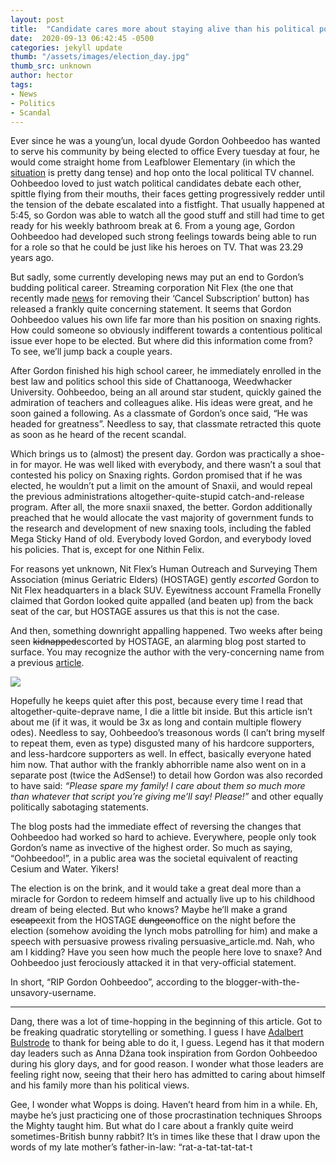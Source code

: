 ```yaml
---
layout: post
title:  "Candidate cares more about staying alive than his political position"
date:  2020-09-13 06:42:45 -0500
categories: jekyll update
thumb: "/assets/images/election_day.jpg"
thumb_src: unknown
author: hector
tags:
- News
- Politics
- Scandal
---
```


Ever since he was a young’un, local dyude Gordon Oohbeedoo has wanted to serve his community by being elected to office Every tuesday at four, he would come straight home from Leafblower Elementary (in which the [situation](https://hecrenews.github.io/jekyll/update/2020/08/28/leafblower-elementary-tensions-escalate.html) is pretty dang tense) and hop onto the local political TV channel. Oohbeedoo loved to just watch political candidates debate each other, spittle flying from their mouths, their faces getting progressively redder until the tension of the debate escalated into a fistfight. That usually happened at 5:45, so Gordon was able to watch all the good stuff and still had time to get ready for his weekly bathroom break at 6. From a young age, Gordon Oohbeedoo had developed such strong feelings towards being able to run for a role so that he could be just like his heroes on TV. That was 23.29 years ago.

But sadly, some currently developing news may put an end to Gordon’s budding political career. Streaming corporation Nit Flex (the one that recently made [news](https://hecrenews.github.io/jekyll/update/2020/08/14/local-streaming-service-deletes-cancel-subscription-button.html) for removing their ‘Cancel Subscription’ button) has released a frankly quite concerning statement. It seems that Gordon Oohbeedoo values his own life far more than his position on snaxing rights. How could someone so obviously indifferent towards a contentious political issue ever hope to be elected. But where did this information come from? To see, we’ll jump back a couple years.

After Gordon finished his high school career, he immediately enrolled in the best law and politics school this side of Chattanooga, Weedwhacker University. Oohbeedoo, being an all around star student, quickly gained the admiration of teachers and colleagues alike. His ideas were great, and he soon gained a following. As a classmate of Gordon’s once said, “He was headed for greatness”. Needless to say, that classmate retracted this quote as soon as he heard of the recent scandal.

Which brings us to (almost) the present day. Gordon was practically a shoe-in for mayor. He was well liked with everybody, and there wasn’t a soul that contested his policy on Snaxing rights. Gordon promised that if he was elected, he wouldn’t put a limit on the amount of Snaxii, and would repeal the previous administrations altogether-quite-stupid catch-and-release program. After all, the more snaxii snaxed, the better. Gordon additionally preached that he would allocate the vast majority of government funds to the research and development of new snaxing tools, including the fabled Mega Sticky Hand of old. Everybody loved Gordon, and everybody loved his policies. That is, except for one Nithin Felix.

For reasons yet unknown, Nit Flex’s Human Outreach and Surveying Them Association (minus Geriatric Elders) (HOSTAGE) gently *escorted* Gordon to Nit Flex headquarters in a black SUV. Eyewitness account Framella Fronelly claimed that Gordon looked quite appalled (and beaten up) from the back seat of the car, but HOSTAGE assures us that this is not the case.

And then, something downright appalling happened. Two weeks after being seen ~~kidnapped~~escorted by HOSTAGE, an alarming blog post started to surface. You may recognize the author with the very-concerning name from a previous [article](https://hecrenews.github.io/jekyll/update/2020/08/30/the-terrible-horrible-no-good-very-bad-plight-of-hooshar-manus.html).

![](https://hecrenews.github.io/assets/images/gordon_oohbeedoo_blog_post.JPG)

Hopefully he keeps quiet after this post, because every time I read that altogether-quite-deprave name, I die a little bit inside. But this article isn’t about me (if it was, it would be 3x as long and contain multiple flowery odes). Needless to say, Oohbeedoo’s treasonous words (I can’t bring myself to repeat them, even as type) disgusted many of his hardcore supporters, and less-hardcore supporters as well. In effect, basically everyone hated him now. That author with the frankly abhorrible name also went on in a separate post (twice the AdSense!) to detail how Gordon was also recorded to have said: *“Please spare my family! I care about them so much more than whatever that script you’re giving me’ll say! Please!”* and other equally politically sabotaging statements.

The blog posts had the immediate effect of reversing the changes that Oohbeedoo had worked so hard to achieve. Everywhere, people only took Gordon’s name as invective of the highest order. So much as saying, “Oohbeedoo!”, in a public area was the societal equivalent of reacting Cesium and Water. Yikers!

The election is on the brink, and it would take a great deal more than a miracle for Gordon to redeem himself and actually live up to his childhood dream of being elected. But who knows? Maybe he’ll make a grand ~~escape~~exit from the HOSTAGE ~~dungeon~~office on the night before the election (somehow avoiding the lynch mobs patrolling for him) and make a speech with persuasive prowess rivaling persuasive_article.md. Nah, who am I kidding? Have you seen how much the people here love to snaxe? And Oohbeedoo just ferociously attacked it in that very-official statement.

In short, “RIP Gordon Oohbeedoo”, according to the blogger-with-the-unsavory-username.

---

Dang, there was a lot of time-hopping in the beginning of this article. Got to be freaking quadratic storytelling or something. I guess I have [Adalbert Bulstrode](https://hecrenews.github.io/jekyll/update/2020/09/06/adalbert-bulstrode-invents-time-travel.html) to thank for being able to do it, I guess. Legend has it that modern day leaders such as  Anna Džana took inspiration from Gordon Oohbeedoo during his glory days, and for good reason. I wonder what those leaders are feeling right now, seeing that their hero has admitted to caring about himself and his family more than his political views.

Gee, I wonder what Wopps is doing. Haven’t heard from him in a while. Eh, maybe he’s just practicing one of those procrastination techniques Shroops the Mighty taught him. But what do I care about a frankly quite weird sometimes-British bunny rabbit? It’s in times like these that I draw upon the words of my late mother’s father-in-law: “rat-a-tat-tat-tat-t
